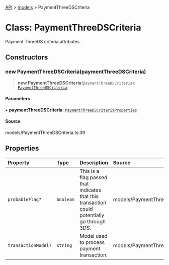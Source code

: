 [API](../../index.md) > [models](../index.md) > PaymentThreeDSCriteria

# Class: PaymentThreeDSCriteria

Payment ThreeDS criteria attributes.

## Constructors

### new PaymentThreeDSCriteria(paymentThreeDSCriteria)

> **new PaymentThreeDSCriteria**(`paymentThreeDSCriteria`): [`PaymentThreeDSCriteria`](PaymentThreeDSCriteria.md)

#### Parameters

▪ **paymentThreeDSCriteria**: [`PaymentThreeDSCriteriaProperties`](../interfaces/PaymentThreeDSCriteriaProperties.md)

#### Source

models/PaymentThreeDSCriteria.ts:39

## Properties

| Property | Type | Description | Source |
| :------ | :------ | :------ | :------ |
| `probableFlag?` | `boolean` | This is a flag passed that indicates that this transaction could potentially go through 3DS. | models/PaymentThreeDSCriteria.ts:32 |
| `transactionModel?` | `string` | Model used to process payment transaction. | models/PaymentThreeDSCriteria.ts:37 |
